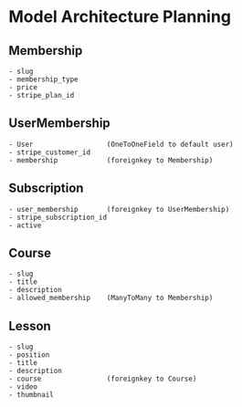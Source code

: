 # Model Architecture Planning

## Membership
    - slug
    - membership_type
    - price
    - stripe_plan_id

## UserMembership
    - User                  (OneToOneField to default user)
    - stripe_customer_id
    - membership            (foreignkey to Membership)

## Subscription
    - user_membership       (foreignkey to UserMembership)
    - stripe_subscription_id
    - active

## Course
    - slug
    - title
    - description
    - allowed_membership    (ManyToMany to Membership)

## Lesson
    - slug
    - position
    - title
    - description
    - course                (foreignkey to Course)
    - video
    - thumbnail
